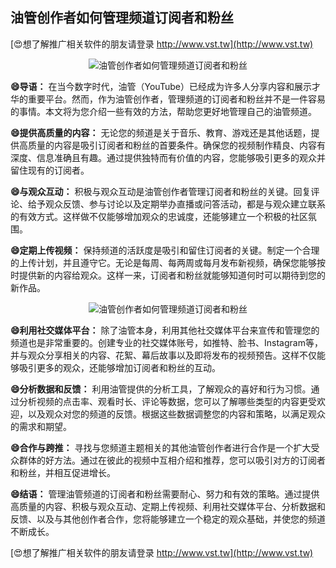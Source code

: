 ## **油管创作者如何管理频道订阅者和粉丝**

[😍想了解推广相关软件的朋友请登录 http://www.vst.tw](http://www.vst.tw)

 <center><img src="https://vst.tw/MP4/tuiguang/png/8.png" alt="油管创作者如何管理频道订阅者和粉丝"></center>

**😄导语：**
在当今数字时代，油管（YouTube）已经成为许多人分享内容和展示才华的重要平台。然而，作为油管创作者，管理频道的订阅者和粉丝并不是一件容易的事情。本文将为您介绍一些有效的方法，帮助您更好地管理自己的油管频道。

**😄提供高质量的内容：**
无论您的频道是关于音乐、教育、游戏还是其他话题，提供高质量的内容是吸引订阅者和粉丝的首要条件。确保您的视频制作精良、内容有深度、信息准确且有趣。通过提供独特而有价值的内容，您能够吸引更多的观众并留住现有的订阅者。

**😄与观众互动：**
积极与观众互动是油管创作者管理订阅者和粉丝的关键。回复评论、给予观众反馈、参与讨论以及定期举办直播或问答活动，都是与观众建立联系的有效方式。这样做不仅能够增加观众的忠诚度，还能够建立一个积极的社区氛围。

**😄定期上传视频：**
保持频道的活跃度是吸引和留住订阅者的关键。制定一个合理的上传计划，并且遵守它。无论是每周、每两周或每月发布新视频，确保您能够按时提供新的内容给观众。这样一来，订阅者和粉丝就能够知道何时可以期待到您的新作品。

 <center><img src="https://vst.tw/MP4/tuiguang/png/0.png" alt="油管创作者如何管理频道订阅者和粉丝"></center>

**😄利用社交媒体平台：**
除了油管本身，利用其他社交媒体平台来宣传和管理您的频道也是非常重要的。创建专业的社交媒体账号，如推特、脸书、Instagram等，并与观众分享相关的内容、花絮、幕后故事以及即将发布的视频预告。这样不仅能够吸引更多的观众，还能够增加订阅者和粉丝的互动。

**😄分析数据和反馈：**
利用油管提供的分析工具，了解观众的喜好和行为习惯。通过分析视频的点击率、观看时长、评论等数据，您可以了解哪些类型的内容更受欢迎，以及观众对您的频道的反馈。根据这些数据调整您的内容和策略，以满足观众的需求和期望。

**😄合作与跨推：**
寻找与您频道主题相关的其他油管创作者进行合作是一个扩大受众群体的好方法。通过在彼此的视频中互相介绍和推荐，您可以吸引对方的订阅者和粉丝，并相互促进增长。

**😄结语：**
管理油管频道的订阅者和粉丝需要耐心、努力和有效的策略。通过提供高质量的内容、积极与观众互动、定期上传视频、利用社交媒体平台、分析数据和反馈、以及与其他创作者合作，您将能够建立一个稳定的观众基础，并使您的频道不断成长。

[😍想了解推广相关软件的朋友请登录 http://www.vst.tw](http://www.vst.tw)



